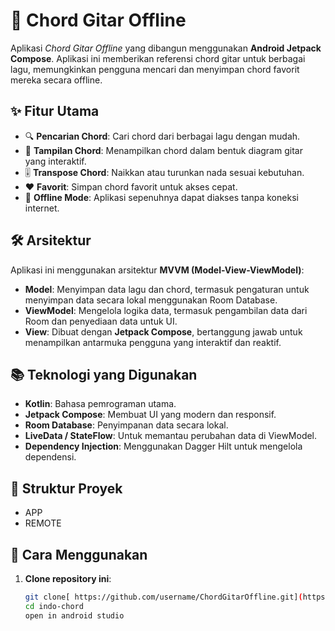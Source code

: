 # 🎸 Chord Gitar Offline

Aplikasi *Chord Gitar Offline* yang dibangun menggunakan **Android Jetpack Compose**. Aplikasi ini memberikan referensi chord gitar untuk berbagai lagu, memungkinkan pengguna mencari dan menyimpan chord favorit mereka secara offline.

## ✨ Fitur Utama
- 🔍 **Pencarian Chord**: Cari chord dari berbagai lagu dengan mudah.
- 🎵 **Tampilan Chord**: Menampilkan chord dalam bentuk diagram gitar yang interaktif.
- 🎚️ **Transpose Chord**: Naikkan atau turunkan nada sesuai kebutuhan.
- ❤️ **Favorit**: Simpan chord favorit untuk akses cepat.
- 📲 **Offline Mode**: Aplikasi sepenuhnya dapat diakses tanpa koneksi internet.

## 🛠️ Arsitektur
Aplikasi ini menggunakan arsitektur **MVVM (Model-View-ViewModel)**:

- **Model**: Menyimpan data lagu dan chord, termasuk pengaturan untuk menyimpan data secara lokal menggunakan Room Database.
- **ViewModel**: Mengelola logika data, termasuk pengambilan data dari Room dan penyediaan data untuk UI.
- **View**: Dibuat dengan **Jetpack Compose**, bertanggung jawab untuk menampilkan antarmuka pengguna yang interaktif dan reaktif.

## 📚 Teknologi yang Digunakan
- **Kotlin**: Bahasa pemrograman utama.
- **Jetpack Compose**: Membuat UI yang modern dan responsif.
- **Room Database**: Penyimpanan data secara lokal.
- **LiveData / StateFlow**: Untuk memantau perubahan data di ViewModel.
- **Dependency Injection**: Menggunakan Dagger Hilt untuk mengelola dependensi.

## 📂 Struktur Proyek
- APP
- REMOTE

## 🚀 Cara Menggunakan
1. **Clone repository ini**:
   ```bash
   git clone[ https://github.com/username/ChordGitarOffline.git](https://github.com/ringga-dev/indo-chord.git)
   cd indo-chord
   open in android studio

